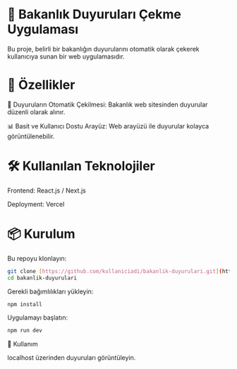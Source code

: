 # 📢 Bakanlık Duyuruları Çekme Uygulaması

Bu proje, belirli bir bakanlığın duyurularını otomatik olarak çekerek kullanıcıya sunan bir web uygulamasıdır.

# 🚀 Özellikler

📡 Duyuruların Otomatik Çekilmesi: Bakanlık web sitesinden duyurular düzenli olarak alınır.

📊 Basit ve Kullanıcı Dostu Arayüz: Web arayüzü ile duyurular kolayca görüntülenebilir.

# 🛠 Kullanılan Teknolojiler

Frontend: React.js / Next.js

Deployment: Vercel

# 📦 Kurulum

Bu repoyu klonlayın:

```bash
git clone [https://github.com/kullaniciadi/bakanlik-duyurulari.git](https://github.com/EnesKymz/bakanlik-alimlari.git)
cd bakanlik-duyurulari
```
Gerekli bağımlılıkları yükleyin:

```bash
npm install
```


Uygulamayı başlatın:
```bash
npm run dev
```

📌 Kullanım

localhost üzerinden duyuruları görüntüleyin.

